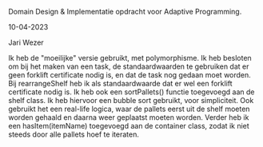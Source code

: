 Domain Design & Implementatie opdracht voor Adaptive Programming.

10-04-2023

Jari Wezer

Ik heb de "moeilijke" versie gebruikt, met polymorphisme.
Ik heb besloten om bij het maken van een task, de standaardwaarden te gebruiken dat er geen forklift certificate nodig is, en dat de task nog gedaan moet worden. Bij rearrangeShelf heb ik als standaardwaarde dat er wel een forklift certificate nodig is.
Ik heb ook een sortPallets() functie toegevoegd aan de shelf class. Ik heb hiervoor een bubble sort gebruikt, voor simpliciteit. Ook gebruikt het een real-life logica, waar de pallets eerst uit de shelf moeten worden gehaald en daarna weer geplaatst moeten worden. Verder heb ik een hasItem(itemName) toegevoegd aan de container class, zodat ik niet steeds door alle pallets hoef te iteraten.
